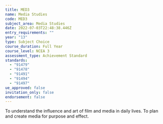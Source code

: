 ```yaml
---
title: MED3
name: Media Studies
code: MED3
subject_area: Media Studies
date: 2022-07-03T22:48:38.446Z
entry_requirements: ""
year: "13"
type: Subject Choice
course_duration: Full Year
course_level: NCEA 3
assessment_type: Achievement Standard
standards:
  - "91479"
  - "91478"
  - "91491"
  - "91494"
  - "91497"
ue_approved: false
invitation_only: false
endorsement: false
---
```

To understand the influence and art of film and media in daily lives. To plan and create media for purpose and effect.